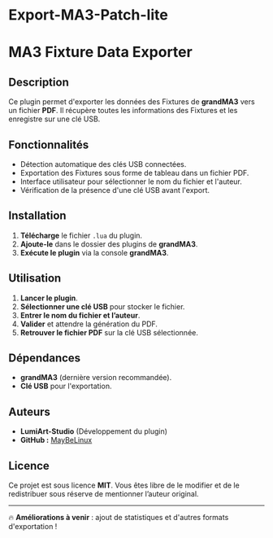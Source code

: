 # Export-MA3-Patch-lite
# MA3 Fixture Data Exporter

## Description
Ce plugin permet d'exporter les données des Fixtures de **grandMA3** vers un fichier **PDF**. Il récupère toutes les informations des Fixtures et les enregistre sur une clé USB.

## Fonctionnalités
- Détection automatique des clés USB connectées.
- Exportation des Fixtures sous forme de tableau dans un fichier PDF.
- Interface utilisateur pour sélectionner le nom du fichier et l'auteur.
- Vérification de la présence d'une clé USB avant l'export.

## Installation
1. **Télécharge** le fichier `.lua` du plugin.
2. **Ajoute-le** dans le dossier des plugins de **grandMA3**.
3. **Exécute le plugin** via la console **grandMA3**.

## Utilisation
1. **Lancer le plugin**.
2. **Sélectionner une clé USB** pour stocker le fichier.
3. **Entrer le nom du fichier et l’auteur**.
4. **Valider** et attendre la génération du PDF.
5. **Retrouver le fichier PDF** sur la clé USB sélectionnée.

## Dépendances
- **grandMA3** (dernière version recommandée).
- **Clé USB** pour l'exportation.

## Auteurs
- **LumiArt-Studio** (Développement du plugin)
- **GitHub :** [MayBeLinux](https://github.com/MayBeLinux)

## Licence
Ce projet est sous licence **MIT**. Vous êtes libre de le modifier et de le redistribuer sous réserve de mentionner l’auteur original.

---
🔥 **Améliorations à venir** : ajout de statistiques et d'autres formats d'exportation !
